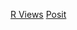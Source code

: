 [R Views](https://rviews.rstudio.com/2021/03/10/rstudio-open-source-resorurces/)
[Posit](https://rstudio.github.io/cheatsheets/)
